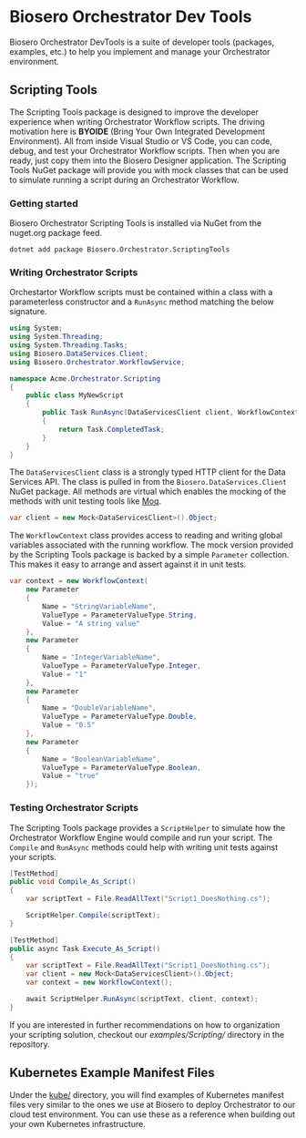 # Biosero Orchestrator Dev Tools

Biosero Orchestrator DevTools is a suite of developer tools (packages, examples, etc.) to help you implement and manage your Orchestrator environment.

## Scripting Tools

The Scripting Tools package is designed to improve the developer experience when writing Orchestrator Workflow scripts.  The driving motivation here is **BYOIDE** (Bring Your Own Integrated Development Environment).  All from inside Visual Studio or VS Code, you can code, debug, and test your Orchestrator Workflow scripts.  Then when you are ready, just copy them into the Biosero Designer application.  The Scripting Tools NuGet package will provide you with mock classes that can be used to simulate running a script during an Orchestrator Workflow.

### Getting started

Biosero Orchestrator Scripting Tools is installed via NuGet from the nuget.org package feed.

```
dotnet add package Biosero.Orchestrator.ScriptingTools
```

### Writing Orchestrator Scripts

Orchestartor Workflow scripts must be contained within a class with a parameterless constructor and a `RunAsync` method matching the below signature.

```csharp
using System;
using System.Threading;
using System.Threading.Tasks;
using Biosero.DataServices.Client;
using Biosero.Orchestrator.WorkflowService;

namespace Acme.Orchestrator.Scripting
{
    public class MyNewScript
    {
        public Task RunAsync(DataServicesClient client, WorkflowContext context, CancellationToken cancellationToken)
        {
            return Task.CompletedTask;
        }
    }
}
```

The `DataServicesClient` class is a strongly typed HTTP client for the Data Services API.  The class is pulled in from the `Biosero.DataServices.Client` NuGet package.  All methods are virtual which enables the mocking of the methods with unit testing tools like [Moq](https://github.com/moq/moq).

```csharp
var client = new Mock<DataServicesClient>().Object;
```

The `WorkflowContext` class provides access to reading and writing global variables associated with the running workflow.  The mock version provided by the Scripting Tools package is backed by a simple `Parameter` collection.  This makes it easy to arrange and assert against it in unit tests.

```csharp
var context = new WorkflowContext(
    new Parameter
    {
        Name = "StringVariableName",
        ValueType = ParameterValueType.String,
        Value = "A string value"
    },
    new Parameter
    {
        Name = "IntegerVariableName",
        ValueType = ParameterValueType.Integer,
        Value = "1"
    },
    new Parameter
    {
        Name = "DoubleVariableName",
        ValueType = ParameterValueType.Double,
        Value = "0.5"
    },
    new Parameter
    {
        Name = "BooleanVariableName",
        ValueType = ParameterValueType.Boolean,
        Value = "true"
    });
```

### Testing Orchestrator Scripts

The Scripting Tools package provides a `ScriptHelper` to simulate how the Orchestrator Workflow Engine would compile and run your script.  The `Compile` and `RunAsync` methods could help with writing unit tests against your scripts.

```csharp
[TestMethod]
public void Compile_As_Script()
{
    var scriptText = File.ReadAllText("Script1_DoesNothing.cs");

    ScriptHelper.Compile(scriptText);
}

[TestMethod]
public async Task Execute_As_Script()
{
    var scriptText = File.ReadAllText("Script1_DoesNothing.cs");
    var client = new Mock<DataServicesClient>().Object;
    var context = new WorkflowContext();

    await ScriptHelper.RunAsync(scriptText, client, context);
}
```

If you are interested in further recommendations on how to organization your scripting solution, checkout our _examples/Scripting/_ directory in the repository.

## Kubernetes Example Manifest Files

Under the [kube/](https://github.com/biosero/orchestrator-devtools/tree/main/kube) directory, you will find examples of Kubernetes manifest files very similar to the ones we use at Biosero to deploy Orchestrator to our cloud test environment.  You can use these as a reference when building out your own Kubernetes infrastructure.
